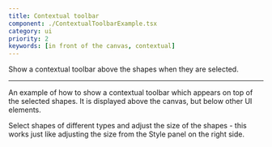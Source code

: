```yaml
---
title: Contextual toolbar
component: ./ContextualToolbarExample.tsx
category: ui
priority: 2
keywords: [in front of the canvas, contextual]
---
```


Show a contextual toolbar above the shapes when they are selected.

---

An example of how to show a contextual toolbar which appears on top of the selected shapes. It is displayed above the canvas, but below other UI elements.

Select shapes of different types and adjust the size of the shapes - this works just like adjusting the size from the Style panel on the right side.
